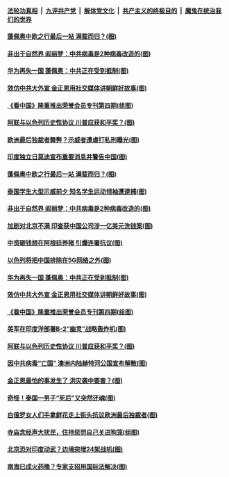 

####  [法轮功真相](../../../../basic/blob/master/README.md?t=08160902) &nbsp;|&nbsp; [九评共产党](../../../../9ping.md/blob/master/README.md?t=08160902) &nbsp;|&nbsp; [解体党文化](../../../../jtdwh.md/blob/master/README.md?t=08160902)  &nbsp;|&nbsp; [共产主义的终极目的](../../../../gczydzjmd.md/blob/master/README.md?t=08160902) &nbsp;|&nbsp; [魔鬼在统治我们的世界](../../../../mgztzwmdsj.md/blob/master/README.md?t=08160902) 

#### [蓬佩奥中欧之行最后一站 满载而归？(图)](../pages/p9/943101.md?t=08160902) 

#### [非出于自然界 阎丽梦：中共病毒是2种病毒改造的(图)](../pages/p9/943028.md?t=08160902) 

#### [华为再失一国 蓬佩奥：中共正在受到抵制(图)](../pages/p9/942964.md?t=08160902) 

#### [效仿中共大外宣 金正恩用社交媒体讲朝鲜好故事(图)](../pages/p9/943012.md?t=08160902) 

#### [《看中国》隆重推出荣誉会员专刊第四期(组图)](../pages/p9/943023.md?t=08160902) 

#### [阿联与以色列历史性协议 川普应获和平奖？(图)](../pages/p9/942923.md?t=08160902) 

#### [欧洲最后独裁者舞弊？示威者遭虐打私刑曝光(图)](../pages/p9/943048.md?t=08160902) 

#### [印度独立日莫迪宣布重要消息并警告中国(图)](../pages/p9/943114.md?t=08160902) 

#### [蓬佩奥中欧之行最后一站 满载而归？(图)](../pages/p9/943101.md?t=08160902) 

#### [泰国学生大型示威前夕 知名学生运动领袖遭逮捕(图)](../pages/p9/943027.md?t=08160902) 

#### [非出于自然界 阎丽梦：中共病毒是2种病毒改造的(图)](../pages/p9/943028.md?t=08160902) 

#### [加剧对北京不满 印查获中国公司涉一亿美元洗钱案(图)](../pages/p9/942954.md?t=08160902) 

#### [中资砸钱想在阿根廷养猪 引爆连署抗议(图)](../pages/p9/943014.md?t=08160902) 

#### [以色列将把中国排除在5G网络之外(图)](../pages/p9/943013.md?t=08160902) 

#### [华为再失一国 蓬佩奥：中共正在受到抵制(图)](../pages/p9/942964.md?t=08160902) 

#### [效仿中共大外宣 金正恩用社交媒体讲朝鲜好故事(图)](../pages/p9/943012.md?t=08160902) 

#### [《看中国》隆重推出荣誉会员专刊第四期(组图)](../pages/p9/943023.md?t=08160902) 

#### [美军在印度洋部署B-2“幽灵”战略轰炸机(图)](../pages/p9/942971.md?t=08160902) 

#### [阿联与以色列历史性协议 川普应获和平奖？(图)](../pages/p9/942923.md?t=08160902) 

#### [因中共病毒“亡国” 澳洲内陆赫特河公国宣布解散(图)](../pages/p9/942902.md?t=08160902) 

#### [金正恩最怕的事发生了 洪灾袭中要害？(图)](../pages/p9/942831.md?t=08160902) 

#### [奇怪！泰国一男子“死后”又突然还魂(图)](../pages/p9/942857.md?t=08160902) 

#### [白俄罗女人们手拿鲜花走上街头抗议欧洲最后独裁者(图)](../pages/p9/942821.md?t=08160902) 

#### [寺庙念经声大扰民，住持惩罚自己关进狗笼(组图)](../pages/p9/942860.md?t=08160902) 

#### [北京恐对印度动武？边境突增24架战机(图)](../pages/p9/942720.md?t=08160902) 

#### [南海已成火药桶？专家支招用国际法解决(图)](../pages/p9/942771.md?t=08160902) 

